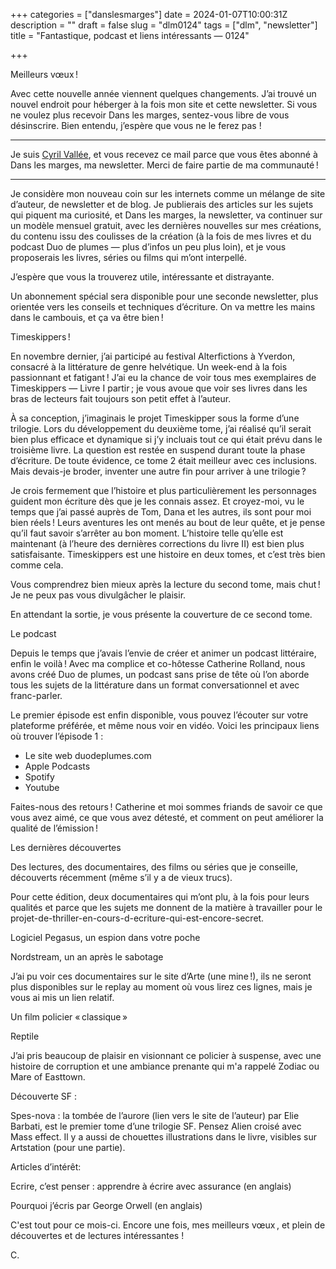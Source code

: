 +++
categories = ["danslesmarges"]
date = 2024-01-07T10:00:31Z
description = ""
draft = false
slug = "dlm0124"
tags = ["dlm", "newsletter"]
title = "Fantastique, podcast et liens intéressants — 0124"

+++


Meilleurs vœux !

Avec cette nouvelle année viennent quelques changements. J’ai trouvé un nouvel endroit pour héberger à la fois mon site et cette newsletter. Si vous ne voulez plus recevoir Dans les marges, sentez-vous libre de vous désinscrire. Bien entendu, j’espère que vous ne le ferez pas !

***
Je suis [Cyril Vallée](https://www.cyrilvallee.com), et vous recevez ce mail parce que vous êtes abonné à Dans les marges, ma newsletter. Merci de faire partie de ma communauté !
***
Je considère mon nouveau coin sur les internets comme un mélange de site d’auteur, de newsletter et de blog. Je publierais des articles sur les sujets qui piquent ma curiosité, et Dans les marges, la newsletter, va continuer sur un modèle mensuel gratuit, avec les dernières nouvelles sur mes créations, du contenu issu des coulisses de la création (à la fois de mes livres et du podcast Duo de plumes — plus d’infos un peu plus loin), et je vous proposerais les livres, séries ou films qui m’ont interpellé.

J’espère que vous la trouverez utile, intéressante et distrayante.

Un abonnement spécial sera disponible pour une seconde newsletter, plus orientée vers les conseils et techniques d’écriture. On va mettre les mains dans le cambouis, et ça va être bien !


Timeskippers !

En novembre dernier, j’ai participé au festival Alterfictions à Yverdon, consacré à la littérature de genre helvétique. Un week-end à la fois passionnant et fatigant ! J’ai eu la chance de voir tous mes exemplaires de Timeskippers — Livre I partir ; je vous avoue que voir ses livres dans les bras de lecteurs fait toujours son petit effet à l’auteur.

À sa conception, j’imaginais le projet Timeskipper sous la forme d’une trilogie. Lors du développement du deuxième tome, j’ai réalisé qu’il serait bien plus efficace et dynamique si j’y incluais tout ce qui était prévu dans le troisième livre. La question est restée en suspend durant toute la phase d’écriture. De toute évidence, ce tome 2 était meilleur avec ces inclusions. Mais devais-je broder, inventer une autre fin pour arriver à une trilogie ?

Je crois fermement que l’histoire et plus particulièrement les personnages guident mon écriture dès que je les connais assez. Et croyez-moi, vu le temps que j’ai passé auprès de Tom, Dana et les autres, ils sont pour moi bien réels ! Leurs aventures les ont menés au bout de leur quête, et je pense qu’il faut savoir s’arrêter au bon moment. L’histoire telle qu’elle est maintenant (à l’heure des dernières corrections du livre II) est bien plus satisfaisante. Timeskippers est une histoire en deux tomes, et c’est très bien comme cela.

Vous comprendrez bien mieux après la lecture du second tome, mais chut ! Je ne peux pas vous divulgâcher le plaisir.

En attendant la sortie, je vous présente la couverture de ce second tome.


Le podcast

Depuis le temps que j’avais l’envie de créer et animer un podcast littéraire, enfin le voilà ! Avec ma complice et co-hôtesse Catherine Rolland, nous avons créé Duo de plumes, un podcast sans prise de tête où l’on aborde tous les sujets de la littérature dans un format conversationnel et avec franc-parler.

Le premier épisode est enfin disponible, vous pouvez l’écouter sur votre plateforme préférée, et même nous voir en vidéo. Voici les principaux liens où trouver l’épisode 1 :

 * Le site web duodeplumes.com
 * Apple Podcasts
 * Spotify
 * Youtube

Faites-nous des retours ! Catherine et moi sommes friands de savoir ce que vous avez aimé, ce que vous avez détesté, et comment on peut améliorer la qualité de l’émission !


Les dernières découvertes

Des lectures, des documentaires, des films ou séries que je conseille, découverts récemment (même s’il y a de vieux trucs).

Pour cette édition, deux documentaires qui m’ont plu, à la fois pour leurs qualités et parce que les sujets me donnent de la matière à travailler pour le projet-de-thriller-en-cours-d-ecriture-qui-est-encore-secret.

Logiciel Pegasus, un espion dans votre poche

Nordstream, un an après le sabotage

J’ai pu voir ces documentaires sur le site d’Arte (une mine !), ils ne seront plus disponibles sur le replay au moment où vous lirez ces lignes, mais je vous ai mis un lien relatif.

Un film policier « classique »

Reptile

J’ai pris beaucoup de plaisir en visionnant ce policier à suspense, avec une histoire de corruption et une ambiance prenante qui m'a rappelé Zodiac ou Mare of Easttown.

Découverte SF :

Spes-nova : la tombée de l’aurore (lien vers le site de l’auteur) par Elie Barbati, est le premier tome d’une trilogie SF. Pensez Alien croisé avec Mass effect. Il y a aussi de chouettes illustrations dans le livre, visibles sur Artstation (pour une partie).

Articles d’intérêt:

Ecrire, c’est penser : apprendre à écrire avec assurance (en anglais)

Pourquoi j’écris par George Orwell (en anglais)

C'est tout pour ce mois-ci. Encore une fois, mes meilleurs vœux , et plein de découvertes et de lectures intéressantes !

C.